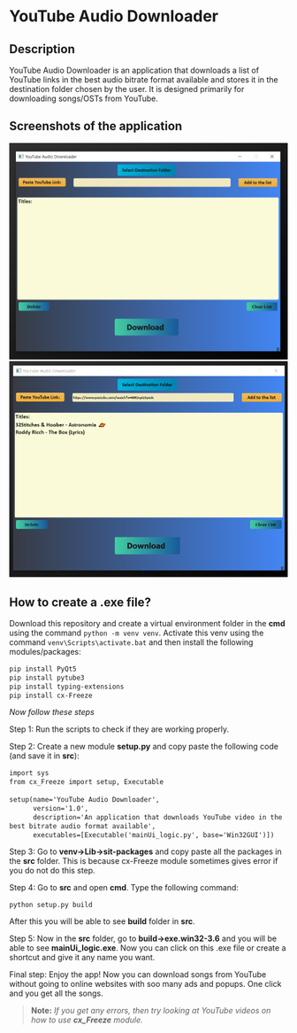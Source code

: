 ﻿# YouTube Audio Downloader
  
## Description
  YouTube Audio Downloader is an application that downloads a list of YouTube links in the best audio bitrate format available and stores it in the destination folder chosen by the user. It is designed primarily for downloading songs/OSTs from YouTube. 

## Screenshots of the application
![](screenshots/1.png)
![](screenshots/2.png)

## How to create a .exe file?
Download this repository and create a virtual environment folder in the **cmd** using the command ````python -m venv venv````. Activate this venv using the command ````venv\Scripts\activate.bat```` and then install the following modules/packages:
````
pip install PyQt5
pip install pytube3
pip install typing-extensions
pip install cx-Freeze
````

*Now follow these steps*

Step 1: Run the scripts to check if they are working properly.

Step 2: Create a new module **setup.py** and copy paste the following code (and save it in **src**):

````
import sys
from cx_Freeze import setup, Executable

setup(name='YouTube Audio Downloader',
      version='1.0',
      description='An application that downloads YouTube video in the best bitrate audio format available',
      executables=[Executable('mainUi_logic.py', base='Win32GUI')])
````

Step 3: Go to **venv->Lib->sit-packages** and copy paste all the packages in the **src** folder. This is because cx-Freeze module sometimes gives error if you do not do this step. 

Step 4: Go to **src** and open **cmd**. Type the following command:
````
python setup.py build
````
After this you will be able to see **build** folder in **src**. 

Step 5: Now in the **src** folder, go to **build->exe.win32-3.6** and you will be able to see **mainUi_logic.exe**.
Now you can click on this .exe file or create a shortcut and give it 
any name you want.

Final step: Enjoy the app! Now you can download songs from YouTube without going to online websites with soo many ads and popups. One click and you get all the songs.

>**Note:** *If you get any errors, then try looking at YouTube videos on how to use **cx_Freeze** module.*
